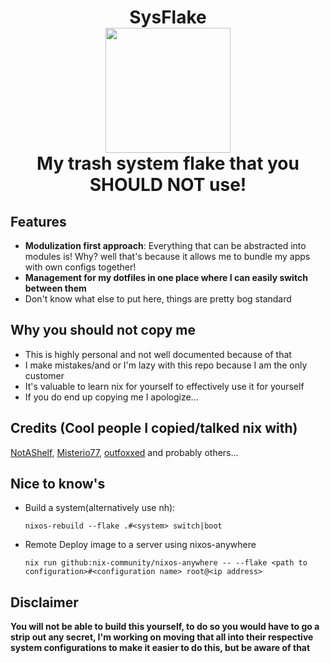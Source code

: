 <h1 align="center">
  SysFlake
  <br>
  <img src="resources/nixos.svg" width="200px" height="200px"/>
  <br>
  My trash system flake that you SHOULD NOT use!
</h1>

## Features
  - **Modulization first approach**: Everything that can be abstracted into modules is! Why? well that's because it allows me to bundle my apps with own configs together! 
  - **Management for my dotfiles in one place where I can easily switch between them** 
  - Don't know what else to put here, things are pretty bog standard

## Why you should not copy me
  - This is highly personal and not well documented because of that
  - I make mistakes/and or I'm lazy with this repo because I am the only customer
  - It's valuable to learn nix for yourself to effectively use it for yourself
  - If you do end up copying me I apologize...

## Credits (Cool people I copied/talked nix with)
  [NotAShelf](https://github.com/NotAShelf), [Misterio77](https://github.com/Misterio77), [outfoxxed](https://git.outfoxxed.me/) and probably others...

## Nice to know's 
  - Build a system(alternatively use nh):
    
    ```nixos-rebuild --flake .#<system> switch|boot```

  - Remote Deploy image to a server using nixos-anywhere

    ```nix run github:nix-community/nixos-anywhere -- --flake <path to configuration>#<configuration name> root@<ip address>```

## Disclaimer
  **You will not be able to build this yourself, to do so you would have to go a strip out any secret, I'm working on moving that all into their respective system configurations to make it easier to do this, but be aware of that**
